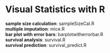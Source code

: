 # Visual Statistics with R

**sample size calculation**: sampleSizeCal.R   
**multiple imputation**: mice.R    
**bar plot with error bars**: barplotwitherrorbar.R     
**survival analysis**: survival.R   
**survival prediction**: survival_predict.R  




